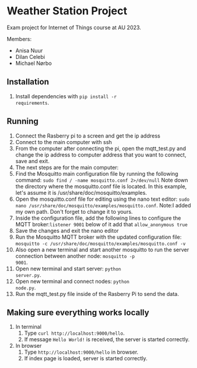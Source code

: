 # Weather Station Project

Exam project for Internet of Things course at AU 2023.

Members:
- Anisa Nuur
- Dilan Celebi
- Michael Nørbo

## Installation
1) Install dependencies with <code>pip install -r requirements</code>.

## Running 
1) Connect the Rasberry pi to a screen and get the ip address
2) Connect to the main computer with ssh
3) From the computer after connecting the pi, open the mqtt_test.py and change the ip address to computer address that you want to connect, save and exit.
4) The next steps are for the main computer:
5) Find the Mosquitto main configuration file by running the following command: <code>sudo find / -name mosquitto.conf 2>/dev/null</code> Note down the directory where the mosquitto.conf file is located. In this example, let's assume it is /usr/share/doc/mosquitto/examples.
6) Open the mosquitto.conf file for editing using the nano text editor: <code>sudo nano /usr/share/doc/mosquitto/examples/mosquitto.conf</code>. Note:I added my own path. Don't forget to change it to yours.
7) Inside the configuration file, add the following lines to configure the MQTT broker:<code>listener 9001</code> below of it add that <code>allow_anonymous true</code>
8) Save the changes and exit the nano editor
9) Run the Mosquitto MQTT broker with the updated configuration file: <code>mosquitto -c /usr/share/doc/mosquitto/examples/mosquitto.conf -v </code>
10) Also open a new terminal and start another mosquitto to run the server connection between another node: <code>mosquitto -p 9001</code>.
11) Open new terminal and start server: <code>python server.py</code>.
12) Open new terminal and connect nodes: <code>python node.py</code>.
13) Run the mqtt_test.py file inside of the Rasberry Pi to send the data.

## Making sure everything works locally
1) In terminal
   1) Type <code>curl http://localhost:9000/hello</code>.
   2) If message <code>Hello World!</code> is received, the server is started correctly.
2) In browser
   1) Type <code>http://localhost:9000/hello</code> in browser.
   2) If index page is loaded, server is started correctly.
